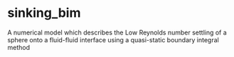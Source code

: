 # sinking_bim
A numerical model which describes the Low Reynolds number settling of a sphere onto a fluid-fluid interface using a quasi-static boundary integral method

